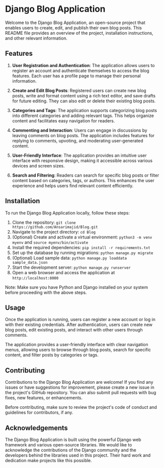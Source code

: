 # Django Blog Application

Welcome to the Django Blog Application, an open-source project that enables users to create, edit, and publish their own blog posts. This README file provides an overview of the project, installation instructions, and other relevant information.

## Features

1. **User Registration and Authentication**: The application allows users to register an account and authenticate themselves to access the blog features. Each user has a profile page to manage their personal information.

2. **Create and Edit Blog Posts**: Registered users can create new blog posts, write and format content using a rich text editor, and save drafts for future editing. They can also edit or delete their existing blog posts.

3. **Categories and Tags**: The application supports categorizing blog posts into different categories and adding relevant tags. This helps organize content and facilitates easy navigation for readers.

4. **Commenting and Interaction**: Users can engage in discussions by leaving comments on blog posts. The application includes features for replying to comments, upvoting, and moderating user-generated content.

5. **User-Friendly Interface**: The application provides an intuitive user interface with responsive design, making it accessible across various devices and screen sizes.

6. **Search and Filtering**: Readers can search for specific blog posts or filter content based on categories, tags, or authors. This enhances the user experience and helps users find relevant content efficiently.

## Installation

To run the Django Blog Application locally, follow these steps:

1. Clone the repository: `git clone https://github.com/Ansarimajid/Blog.git`
2. Navigate to the project directory: `cd Blog`
3. (Optional) Create and activate a virtual environment: `python3 -m venv myenv` and `source myenv/bin/activate`
4. Install the required dependencies: `pip install -r requirements.txt`
5. Set up the database by running migrations: `python manage.py migrate`
6. (Optional) Load sample data: `python manage.py loaddata sample_data.json`
7. Start the development server: `python manage.py runserver`
8. Open a web browser and access the application at `http://localhost:8000`

Note: Make sure you have Python and Django installed on your system before proceeding with the above steps.

## Usage

Once the application is running, users can register a new account or log in with their existing credentials. After authentication, users can create new blog posts, edit existing posts, and interact with other users through comments.

The application provides a user-friendly interface with clear navigation menus, allowing users to browse through blog posts, search for specific content, and filter posts by categories or tags.

## Contributing

Contributions to the Django Blog Application are welcome! If you find any issues or have suggestions for improvement, please create a new issue in the project's GitHub repository. You can also submit pull requests with bug fixes, new features, or enhancements.

Before contributing, make sure to review the project's code of conduct and guidelines for contributors, if any.

## Acknowledgements

The Django Blog Application is built using the powerful Django web framework and various open-source libraries. We would like to acknowledge the contributions of the Django community and the developers behind the libraries used in this project. Their hard work and dedication make projects like this possible.
